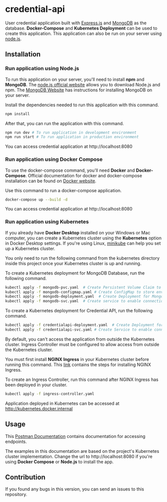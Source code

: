 # credential-api
User credential application built with [Express.js](https://expressjs.com) and [MongoDB](https://www.mongodb.com) as the database. **Docker-Compose** and **Kubernetes Deployment** can be used to create this application. This application can also be run on your server using [node.js](https://nodejs.org/en/).

## Installation
### Run application using Node.js
To run this application on your server, you'll need to install **npm** and **MongoDB**.
The [node.js official website](https://nodejs.org/en/) allows you to download Node.js and npm.
The [MongoDB Website](https://docs.mongodb.com/manual/installation/) has instructions for installing MongoDB on your server.

Install the dependencies needed to run this application with this command.
```bash
npm install
```
After that, you can run the application with this command.
```bash
npm run dev # To run application in development environment
npm run start # To run application in production environment
```
You can access credential application at http://localhost:8080
### Run application using Docker Compose
To use the docker-compose command, you'll need **Docker** and **Docker-Compose**.
Official documentation for docker and docker-compose installation can be found on [Docker website](https://www.docker.com/get-started).

Use this command to run a docker-compose application.
```bash
docker-compose up --build -d
```
You can access credential application at http://localhost:8080

### Run application using Kubernetes
If you already have **Docker Desktop** installed on your Windows or Mac computer, you can create a Kubernetes cluster using the **Kubernetes** option in Docker Desktop settings.
If you're using Linux, [minikube](https://minikube.sigs.k8s.io/docs/) can help you set up a Kubernetes cluster.

You only need to run the following command from the kubernetes directory inside this project once your Kubernetes cluster is up and running.

To create a Kubernetes deployment for MongoDB Database, run the following command.
```bash
kubectl apply -f mongodb-pvc.yaml  # Create Persistent Volume Claim to store MongoDB database
kubectl apply -f mongodb-configmap.yaml # Create ConfigMap to store environment variable for MongoDB connection
kubectl apply -f mongodb-deployment.yaml  # Create Deployment for MongoDB
kubectl apply -f mongodb-svc.yaml  # Create service to enable connection to MongoDB
```
To create a Kubernetes deployment for Credential API, run the following command.
```bash
kubectl apply -f credentialapi-deployment.yaml  # Create Deployment for credential API apps
kubectl apply -f credentialapi-svc.yaml # Create Service to enable connection to credential apps inside Kubernetes cluster
```
By default, you can't access the application from outside the Kubernetes cluster.
Ingress Controller must be configured to allow access from outside the Kubernetes cluster.


You must first install **NGINX Ingress** in your Kubernetes cluster before running this command.
This [link](https://kubernetes.github.io/ingress-nginx/deploy/) contains the steps for installing NGINX Ingress.


To create an Ingress Controller, run this command after NGINX Ingress has been deployed in your cluster.
```bash
kubectl apply -f ingress-controller.yaml
```

Application deployed in Kubernetes can be accessed at http://kubernetes.docker.internal

## Usage
This [Postman Documentation](https://documenter.getpostman.com/view/9087219/U16oo3ho) contains documentation for accessing endpoints. 

The examples in this documentation are based on the project's Kubernetes cluster implementation.
Change the url to http://localhost:8080 if you're using **Docker Compose** or **Node.js** to install the app.

## Contribution
If you found any bugs in this version, you can send an issues to this repository.